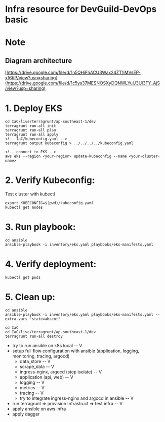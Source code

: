 # Infra resource for DevGuild-DevOps basic

# Note
## Diagram architecture 
[https://drive.google.com/file/d/1n5QHiFhACU3Wax24ZT1iMVsEP-xf6tiP/view?usp=sharing](https://drive.google.com/file/d/1c5ys37MESNOSXyDQNWLYuU3Ui3FY_AjS/view?usp=sharing)

# 1. Deploy EKS
```
cd IaC/live/terragrunt/ap-southeast-1/dev
terragrunt run-all init
terragrunt run-all plan
terragrunt run-all apply
<!-- IaC/kubeconfig.yaml -->
terragrunt output kubeconfig > ../../../../kubeconfig.yaml

<!-- connect to EKS -->
aws eks --region <your-region> update-kubeconfig --name <your-cluster-name>
```

# 2. Verify Kubeconfig:
Test cluster with kubectl
```
export KUBECONFIG=$(pwd)/kubeconfig.yaml
kubectl get nodes
```

# 3. Run playbook:
```
cd ansible
ansible-playbook -i inventory/eks.yaml playbooks/eks-manifests.yaml
```

# 4. Verify deployment:
```
kubectl get pods
```

# 5. Clean up:
```
cd ansible
ansible-playbook -i inventory/eks.yaml playbooks/eks-manifests.yaml --extra-vars "state=absent"

cd IaC
cd IaC/live/terragrunt/ap-southeast-1/dev
terragrunt run-all destroy
```

- try to run ansible on k8s local -- V
- setup full flow configuration with ansible (application, logging, monitoring, tracing, argocd)
  - data_store -- V
  - scrape_data -- V
  - ingress-nginx, argocd (step isolate) -- V
  - application (api, web) -- V
  - logging -- V
  - metrics -- V
  - tracing -- V
  - try to integrate ingress-nginx and argocd in ansible -- V
- run terragrunt => provision Infrastruct => test infra -- V
- apply ansible on aws infra
- apply dagger